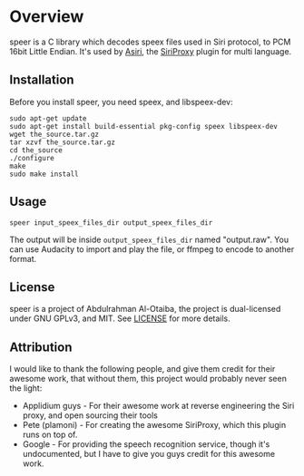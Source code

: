 # Overview
speer is a C library which decodes speex files used in Siri protocol, to PCM 16bit Little Endian. It's used by [Asiri](https://github.com/alotaiba/SiriProxy-Asiri), the [SiriProxy](https://github.com/plamoni/SiriProxy) plugin for multi language.

## Installation
Before you install speer, you need speex, and libspeex-dev:

    sudo apt-get update
    sudo apt-get install build-essential pkg-config speex libspeex-dev
    wget the_source.tar.gz
    tar xzvf the_source.tar.gz
    cd the_source
    ./configure
    make
    sudo make install

## Usage
`speer input_speex_files_dir output_speex_files_dir`

The output will be inside `output_speex_files_dir` named "output.raw". You can use Audacity to import and play the file, or ffmpeg to encode to another format.

## License
speer is a project of Abdulrahman Al-Otaiba, the project is dual-licensed under GNU GPLv3, and MIT. See [LICENSE](https://github.com/alotaiba/speer/blob/master/LICENSE) for more details.

## Attribution
I would like to thank the following people, and give them credit for their awesome work, that without them, this project would probably never seen the light:

* Applidium guys - For their awesome work at reverse engineering the Siri proxy, and open sourcing their tools
* Pete (plamoni) - For creating the awesome SiriProxy, which this plugin runs on top of.
* Google - For providing the speech recognition service, though it's undocumented, but I have to give you guys credit for this awesome work.